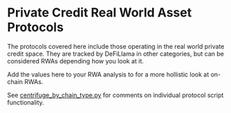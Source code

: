 # Private Credit Real World Asset Protocols

The protocols covered here include those operating in the real world private credit space. They are tracked by DeFiLlama in other categories, but can be considered RWAs depending how you look at it.

Add the values here to your RWA analysis to for a more hollistic look at on-chain RWAs.

See [centrifuge_by_chain_type.py](https://github.com/check-sked/crypto_data_resources/blob/main/private_credit_rwa/centrifuge_by_chain_type.py) for comments on individual protocol script functionality.
